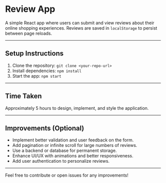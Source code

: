# Review App

A simple React app where users can submit and view reviews about their online shopping experiences. Reviews are saved in `localStorage` to persist between page reloads.

---

## Setup Instructions

1. Clone the repository: `git clone <your-repo-url>`
2. Install dependencies: `npm install`
3. Start the app: `npm start`

---

## Time Taken

Approximately 5 hours to design, implement, and style the application.

---

## Improvements (Optional)

- Implement better validation and user feedback on the form.
- Add pagination or infinite scroll for large numbers of reviews.
- Use a backend or database for permanent storage.
- Enhance UI/UX with animations and better responsiveness.
- Add user authentication to personalize reviews.

---

Feel free to contribute or open issues for any improvements!
